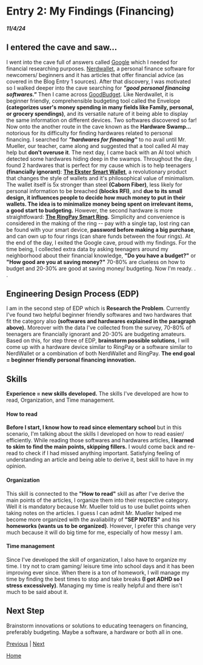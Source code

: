 # Entry 2: My Findings (Financing)
##### 11/4/24

## I entered the cave and saw...

I went into the cave full of answers called [Google](https://www.google.com/) which I needed for financial researching purposes. [Nerdwallet](https://www.nerdwallet.com/), a personal finance software for newcomers/ beginners and it has articles that offer financial advice (as covered in the Blog Entry 1 sources). After that discovery, I was motivated so I walked deeper into the cave searching for *__"good personal financing softwares."__* Then I came across [GoodBudget](https://goodbudget.com/). Like Nerdwallet, it is beginner friendly, comprehensible budgeting tool called the Envelope **(categorizes user's money spending in many fields like Family, personal, or grocery spendings)**, and its versatile nature of it being able to display the same information on different devices. Two softwares discovered so far! Now onto the another route in the cave known as the **Hardware Swamp...** notorious for its difficulty for finding hardwares related to personal financing. I searched for *__"hardwares for financing"__* to no avail until Mr. Mueller, our teacher, came along and suggested that a tool called AI may help but **don't overuse it**. The next day, I came back with an AI tool which detected some hardwares hiding deep in the swamps. Throughout the day, I found 2 hardwares that is perfect for my cause which is to help teenagers **(financially ignorant)**: **[The Ekster Smart Wallet](https://www.ekster.com/blogs/the-journal/what-s-a-smart-wallet)**, a revolutionary product that changes the style of wallets and it's philosophical value of minimalism. The wallet itself is 5x stronger than steel **(Caborn Fiber)**, less likely for personal information to be breached **(blocks RFI)**, and **due to its small design, it influences people to decide how much money to put in their wallets. The idea is to minimalize money being spent on irrelevant items, a good start to budgeting.** However, the second hardware is more straightfoward: **[The RingPay Smart Ring](https://mclear.com/ringpay/features/).** Simplicity and convenience is considered in the making of the ring -- pay with a single tap, lost ring can be found with your smart device, **password before making a big purchase**, and can own up to four rings (can share funds between the four rings). At the end of the day, I exited the Google cave, proud with my findings. For the time being, I collected extra data by asking teenagers around my neighborhood about their financial knowledge, **"Do you have a budget?"** or **"How good are you at saving money?"** 70-80% are clueless on how to budget and 20-30% are good at saving money/ budgeting. Now I'm ready. . .

## Engineering Design Process (EDP)

I am in the second step of EDP which is **Research the Problem**. Currently I've found two helpful beginner friendly softwares and two hardwares that fit the category also **(softwares and hardwares explained in the paragraph above).** Moreover with the data I've collected from the survey, 70-80% of teenagers are financially ignorant and 20-30% are budgeting amateurs. Based on this, for step three of EDP, **brainstorm possible solutions**, I will come up with a hardware device similar to RingPay or a software similar to NerdWallet or a combination of both NerdWallet and RingPay. **The end goal = beginner friendly personal financing innovation.**

## Skills

**Experience = new skills developed.** The skills I've developed are how to read, Organization, and Time management.

#### How to read

**Before I start, I know how to read since elementary school** but in this scenario, I'm talking about the skills I developed on how to read easier/ efficiently. While reading those softwares and hardwares articles, **I learned to skim to find the main points, skipping fillers.** I would come back and re-read to check if I had missed anything important. Satisfying feeling of understanding an article and being able to derive it, best skill to have in my opinion.

#### Organization

This skill is connected to the **"How to read"** skill as after I've derive the main points of the articles, I organize them into their respective category. Well it is mandatory because Mr. Mueller told us to use bullet points when taking notes on the articles. I guess I can admit Mr. Mueller helped me become more organized with the avaliability of **"SEP NOTES"** and his **homeworks (wants us to be organized)**. However, I prefer this change very much because it will do big time for me, especially of how messy I am.

#### Time management

Since I've developed the skill of organization, I also have to organize my time. I try not to cram gaming/ leisure time into school days and it has been improving ever since. When there is a ton of homework, I will manage my time by finding the best times to stop and take breaks **(I got ADHD so I stress excessively)**. Managing my time is really helpful and there isn't much to be said about it.

## Next Step

Brainstorm innovations or solutions to educating teenagers on financing, preferably budgeting. Maybe a software, a hardware or both all in one.

[Previous](entry01.md) | [Next](entry03.md)

[Home](../README.md)